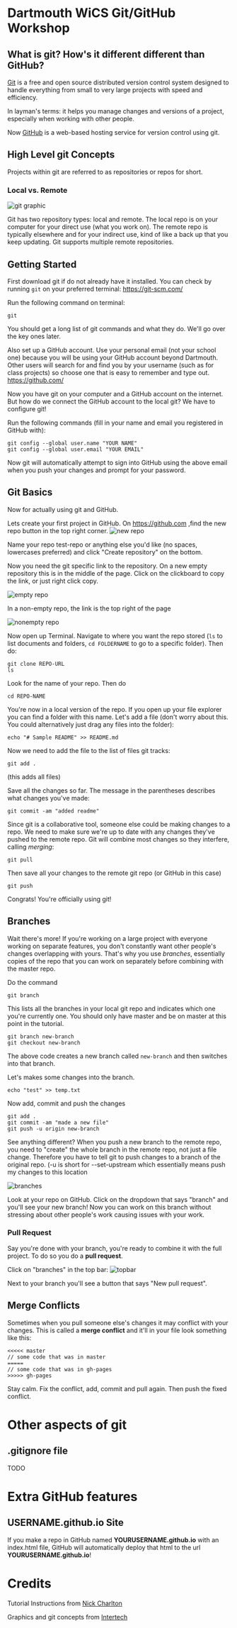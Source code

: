 # Dartmouth WiCS Git/GitHub Workshop

## What is git? How's it different different than GitHub?
[Git](https://git-scm.com/) is a free and open source distributed version control system designed to handle everything from small to very large projects with speed and efficiency.

In layman's terms: it helps you manage changes and versions of a project, especially when working with other people.

Now [GitHub](https://github.com/) is a web-based hosting service for version control using git.

## High Level git Concepts
Projects within git are referred to as repositories or repos for short.

### Local vs. Remote
![git graphic](https://www.intertech.com/PostingIMages/f05c4ce327e8_E7D5/IntroToGitConcepts.png)

Git has two repository types: local and remote.  The local repo is on your computer for your direct use (what you work on).  The remote repo is typically elsewhere and for your indirect use, kind of like a back up that you keep updating.  Git supports multiple remote repositories.

## Getting Started
First download git if do not already have it installed. You can check by running `git` on your preferred terminal:
https://git-scm.com/

Run the following command on terminal:
```
git
```
You should get a long list of git commands and what they do. We'll go over the key ones later.

Also set up a GitHub account. Use your personal email (not your school one) because you will be using your GitHub account beyond Dartmouth. Other users will search for and find you by your username (such as for class projects) so choose one that is easy to remember and type out.
https://github.com/

Now you have git on your computer and a GitHub account on the internet. But how do we connect the GitHub account to the local git? We have to configure git!

Run the following commands (fill in your name and email you registered in GitHub with):
```
git config --global user.name "YOUR NAME"
git config --global user.email "YOUR EMAIL"
```
Now git will automatically attempt to sign into GitHub using the above email when you push your changes and prompt for your password.

## Git Basics
Now for actually using git and GitHub.

Lets create your first project in GitHub. On https://github.com ,find the new repo button in the top right corner.
![new repo](/images/newrepo.png)

Name your repo test-repo or anything else you'd like (no spaces, lowercases preferred) and click "Create repository" on the bottom.

Now you need the git specific link to the repository. On a new empty repository this is in the middle of the page. Click on the clickboard to copy the link, or just right click copy.

![empty repo](/images/emptyrepo.png)

In a non-empty repo, the link is the top right of the page

![nonempty repo](/images/nonemptyrepo.png)

Now open up Terminal. Navigate to where you want the repo stored (`ls` to list documents and folders, `cd FOLDERNAME` to go to a specific folder). Then do:
```
git clone REPO-URL
ls
```
Look for the name of your repo. Then do
```
cd REPO-NAME
```
You're now in a local version of the repo. If you open up your file explorer you can find a folder with this name. Let's add a file (don't worry about this. You could alternatively just drag any files into the folder):

```
echo "# Sample README" >> README.md
```

Now we need to add the file to the list of files git tracks:
```
git add .
```
(this adds all files)

Save all the changes so far. The message in the parentheses describes what changes you've made:
```
git commit -am "added readme"
```

Since git is a collaborative tool, someone else could be making changes to a repo. We need to make sure we're up to date with any changes they've pushed to the remote repo. Git will combine most changes so they interfere, calling *merging*:

```
git pull
```

Then save all your changes to the remote git repo (or GitHub in this case)
```
git push
```

Congrats! You're officially using git!

## Branches

Wait there's more! If you're working on a large project with everyone working on separate features, you don't constantly want other people's changes overlapping with yours. That's why you use *branches*, essentially copies of the repo that you can work on separately before combining with the master repo.

Do the command
```
git branch
```
This lists all the branches in your local git repo and indicates which one you're currently one. You should only have master and be on master at this point in the tutorial.

```
git branch new-branch
git checkout new-branch
```
The above code creates a new branch called `new-branch` and then switches into that branch.

Let's makes some changes into the branch.
```
echo "test" >> temp.txt
```

Now add, commit and push the changes
```
git add .
git commit -am "made a new file"
git push -u origin new-branch
```
See anything different? When you push a new branch to the remote repo, you need to "create" the whole branch in the remote repo, not just a file change. Therefore you have to tell git to push changes to a branch of the original repo. (-u is short for --set-upstream which essentially means push my changes to this location

![branches](/images/branches.png)

Look at your repo on GitHub. Click on the dropdown that says "branch" and you'll see your new branch! Now you can work on this branch without stressing about other people's work causing issues with your work.

### Pull Request

Say you're done with your branch, you're ready to combine it with the full project. To do so you do a **pull request**.

Click on "branches" in the top bar:
![topbar](/images/topbar.png)

Next to your branch you'll see a button that says "New pull request".

## Merge Conflicts
Sometimes when you pull someone else's changes it may conflict with your changes. This is called a **merge conflict** and it'll in your file look something like this:

```
<<<<< master
// some code that was in master
=====
// some code that was in gh-pages
>>>>> gh-pages
```

Stay calm. Fix the conflict, add, commit and pull again. Then push the fixed conflict.

# Other aspects of git

## .gitignore file
TODO

# Extra GitHub features

## USERNAME.github.io Site
If you make a repo in GitHub named **YOURUSERNAME.github.io** with an index.html file, GitHub will automatically deploy that html to the url **YOURUSERNAME.github.io**!

# Credits
Tutorial Instructions from [Nick Charlton](https://github.com/nickcharlton/git-workshop/blob/master/Guide%20to%20Git.pdf)

Graphics and git concepts from [Intertech](https://www.intertech.com/Blog/introduction-to-git-concepts/)
